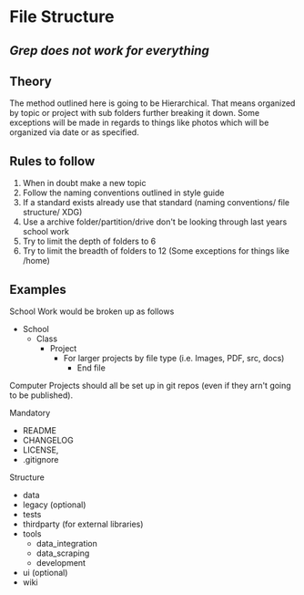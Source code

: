 # File Structure
*Grep does not work for everything*
---
## Theory
The method outlined here is going to be Hierarchical. That means organized by topic or project with sub folders further breaking it down. Some exceptions will be made in regards to things like photos which will be organized via date or as specified.
## Rules to follow
1. When in doubt make a new topic
2. Follow the naming conventions outlined in style guide
2. If a standard exists already use that standard (naming conventions/ file structure/ XDG)
2. Use a archive folder/partition/drive don't be looking through last years school work
3. Try to limit the depth of folders to 6 
3. Try to limit the breadth of folders to 12 (Some exceptions for things like /home)
## Examples
School Work would be broken up as follows
* School
    * Class
        * Project
            * For larger projects by file type (i.e. Images, PDF, src, docs)
                * End file

Computer Projects should all be set up in git repos (even if they arn't going to be published). 

Mandatory 
* README
* CHANGELOG
* LICENSE,
* .gitignore

Structure

* data
* legacy (optional)
* tests
* thirdparty (for external libraries)
* tools
    * data_integration
    * data_scraping
    * development
* ui (optional)
* wiki
